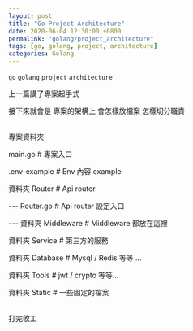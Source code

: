 ```yaml
---
layout: post
title: "Go Project Architecture"
date: 2020-06-04 12:30:00 +0800
permalink: "golang/project_architecture"
tags: [go, golang, project, architecture]
categories: Golang
---
```


`go` `golang` `project` `architecture`

上一篇講了專案起手式

接下來就會是 專案的架構上 會怎樣放檔案 怎樣切分職責

<br>
專案資料夾

main.go # 專案入口

.env-example # Env 內容 example

資料夾 Router # Api router

--- Router.go # Api router 設定入口

--- 資料夾 Middleware # Middleware 都放在這裡

資料夾 Service # 第三方的服務

資料夾 Database # Mysql / Redis 等等 ...

資料夾 Tools # jwt / crypto 等等...

資料夾 Static # 一些固定的檔案

<br>
打完收工
